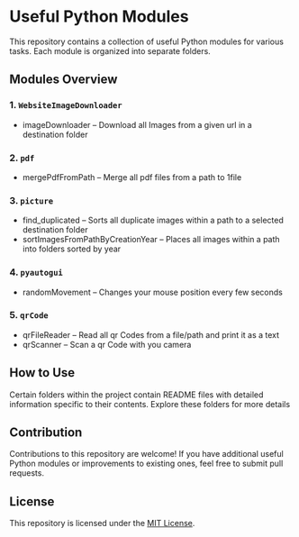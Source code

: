 # Useful Python Modules

This repository contains a collection of useful Python modules for various tasks. Each module is organized into separate folders.

## Modules Overview

### 1. `WebsiteImageDownloader`
* imageDownloader – Download all Images from a given url in a destination folder

### 2. `pdf`
* mergePdfFromPath – Merge all pdf files from a path to 1file

### 3. `picture`
* find_duplicated – Sorts all duplicate images within a path to a selected destination folder
* sortImagesFromPathByCreationYear – Places all images within a path into folders sorted by year

### 4. `pyautogui`
* randomMovement – Changes your mouse position every few seconds

### 5. `qrCode`
* qrFileReader – Read all qr Codes from a file/path and print it as a text
* qrScanner – Scan a qr Code with you camera

## How to Use

Certain folders within the project contain README files with detailed information specific to their contents. Explore these folders for more details

## Contribution

Contributions to this repository are welcome! If you have additional useful Python modules or improvements to existing ones, feel free to submit pull requests.

## License

This repository is licensed under the [MIT License](LICENSE).
